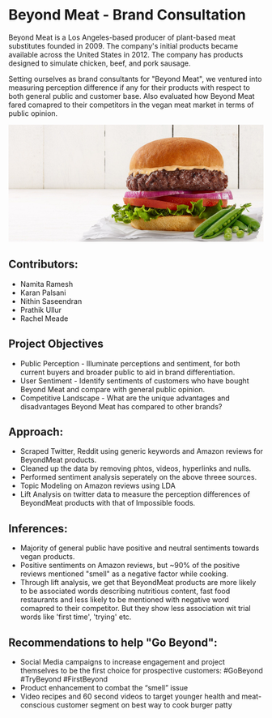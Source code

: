 # Beyond Meat - Brand Consultation

Beyond Meat is a Los Angeles-based producer of plant-based meat substitutes founded in 2009. The company's initial products became available across the United States in 2012. The company has products designed to simulate chicken, beef, and pork sausage.

Setting ourselves as brand consultants for "Beyond Meat", we ventured into measuring perception difference if any for their products with respect to both general public and customer base. Also evaluated how Beyond Meat fared comapred to their competitors in the vegan meat market in terms of public opinion.

![alt text](https://github.com/snithin13/Beyond-Meat-Brand-Consultation/blob/master/Images/burger-intro.png)

## Contributors:

* Namita Ramesh
* Karan Palsani
* Nithin Saseendran
* Prathik Ullur
* Rachel Meade

## Project Objectives

* Public Perception - Illuminate perceptions and sentiment, for both current buyers and broader public to aid in brand differentiation. 
* User Sentiment - Identify sentiments of customers who have bought Beyond Meat and compare with general public opinion.
* Competitive Landscape - What are the unique advantages and disadvantages Beyond Meat has compared to other brands?

## Approach:

* Scraped Twitter, Reddit using generic keywords and Amazon reviews for BeyondMeat products.
* Cleaned up the data by removing phtos, videos, hyperlinks and nulls.
* Performed sentiment analysis seperately on the above threee sources.
* Topic Modeling on Amazon reviews using LDA
* Lift Analysis on twitter data to measure the perception differences of BeyondMeat products with that of Impossible foods.

## Inferences:

* Majority of general public have positive and neutral sentiments towards vegan products.
* Positive sentiments on Amazon reviews, but ~90% of the positive reviews mentioned "smell" as a negative factor while cooking.
* Through lift analysis, we get that BeyondMeat products are more likely to be associated words describing nutritious content, fast food restaurants and less likely to be mentioned with negative word comapred to their competitor. But they show less association wit trial words like 'first time', 'trying' etc.

## Recommendations to help "Go Beyond":

* Social Media campaigns to increase engagement and project themselves to be the first choice for prospective customers: #GoBeyond    #TryBeyond    #FirstBeyond
* Product enhancement to combat the “smell” issue
* Video recipes and 60 second videos to target younger health and meat-conscious customer segment on best way to cook burger patty 
